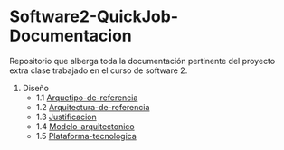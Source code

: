 # Software2-QuickJob-Documentacion

Repositorio que alberga toda la documentación pertinente del proyecto extra clase trabajado en el curso de software 2.

 1. Diseño
    - 1.1 [Arquetipo-de-referencia](https://github.com/goku2014/Trabajo/tree/main/Desing-high-level/Alternativa-de-solucion/Arquetipo-de-referencia)
    - 1.2 [Arquitectura-de-referencia](https://github.com/goku2014/Trabajo/tree/main/Desing-high-level/Alternativa-de-solucion/Arquitectura-de-referencia)
    - 1.3 [Justificacion](https://github.com/goku2014/Trabajo/tree/main/Desing-high-level/Alternativa-de-solucion/Justificacion)
    - 1.4 [Modelo-arquitectonico](https://github.com/goku2014/Trabajo/tree/main/Desing-high-level/Alternativa-de-solucion/Modelo-arquitectonico)
    - 1.5 [Plataforma-tecnologica](https://github.com/goku2014/Trabajo/tree/main/Desing-high-level/Alternativa-de-solucion/Plataforma-tecnologica)
